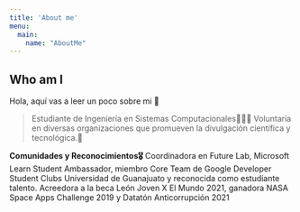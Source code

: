 ```yaml
---
title: 'About me'
menu:
  main:
    name: "AboutMe"
---
```


## Who am I

Hola, aquí vas a leer un poco sobre mi 🤩

> Estudiante de Ingeniería en Sistemas Computacionales👩🏻‍💻
> Voluntaria en diversas organizaciones que promueven la divulgación científica y tecnológica.🚀 

**Comunidades y Reconocimientos🎖** Coordinadora en Future Lab, Microsoft Learn Student Ambassador, miembro Core Team de Google Developer Student Clubs Universidad de Guanajuato y reconocida como estudiante talento.
Acreedora a la beca León Joven X El Mundo 2021, ganadora NASA Space Apps Challenge 2019 y Datatón Anticorrupción 2021


